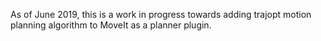 As of June 2019, this is a work in progress towards adding trajopt motion planning algorithm to MoveIt as a planner plugin.